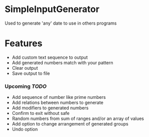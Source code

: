 # SimpleInputGenerator
Used to generate 'any' date to use in others programs
# Features
* Add custom text sequence to output
* Add generated numbers match with your pattern
* Clear output
* Save output to file
### **Upcoming** *TODO*
* Add sequence of number like prime numbers
* Add relations between numbers to generate
* Add modifiers to generated numbers
* Confirm to exit without safe
* Random numbers from sum of ranges and/or an array of values
* Add option to change arrangement of generated groups
* Undo option
